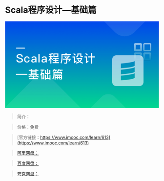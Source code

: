 # Scala程序设计—基础篇

![img](../../assets/5fe442ef00013a3905400304.jpg)

> 简介：

> 价格：免费

> [官方链接：https://www.imooc.com/learn/613](https://www.imooc.com/learn/613)

> [阿里网盘：]()

> [百度网盘：]()

> [夸克网盘：]()
